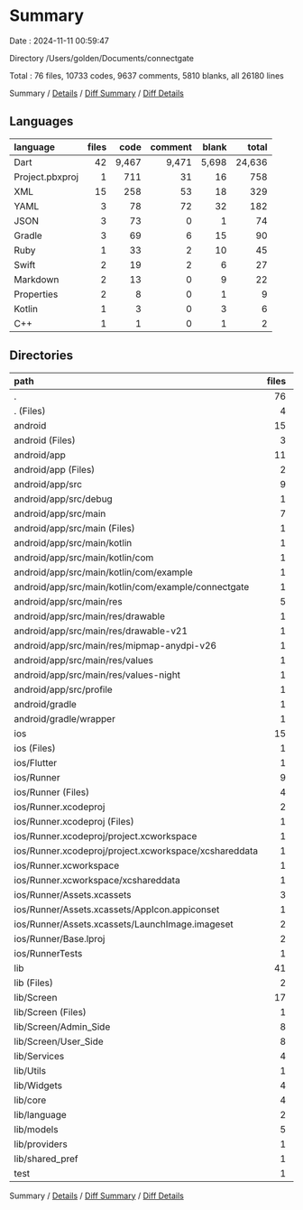 # Summary

Date : 2024-11-11 00:59:47

Directory /Users/golden/Documents/connectgate

Total : 76 files,  10733 codes, 9637 comments, 5810 blanks, all 26180 lines

Summary / [Details](details.md) / [Diff Summary](diff.md) / [Diff Details](diff-details.md)

## Languages
| language | files | code | comment | blank | total |
| :--- | ---: | ---: | ---: | ---: | ---: |
| Dart | 42 | 9,467 | 9,471 | 5,698 | 24,636 |
| Project.pbxproj | 1 | 711 | 31 | 16 | 758 |
| XML | 15 | 258 | 53 | 18 | 329 |
| YAML | 3 | 78 | 72 | 32 | 182 |
| JSON | 3 | 73 | 0 | 1 | 74 |
| Gradle | 3 | 69 | 6 | 15 | 90 |
| Ruby | 1 | 33 | 2 | 10 | 45 |
| Swift | 2 | 19 | 2 | 6 | 27 |
| Markdown | 2 | 13 | 0 | 9 | 22 |
| Properties | 2 | 8 | 0 | 1 | 9 |
| Kotlin | 1 | 3 | 0 | 3 | 6 |
| C++ | 1 | 1 | 0 | 1 | 2 |

## Directories
| path | files | code | comment | blank | total |
| :--- | ---: | ---: | ---: | ---: | ---: |
| . | 76 | 10,733 | 9,637 | 5,810 | 26,180 |
| . (Files) | 4 | 88 | 72 | 39 | 199 |
| android | 15 | 201 | 57 | 30 | 288 |
| android (Files) | 3 | 40 | 0 | 9 | 49 |
| android/app | 11 | 156 | 57 | 21 | 234 |
| android/app (Files) | 2 | 81 | 6 | 7 | 94 |
| android/app/src | 9 | 75 | 51 | 14 | 140 |
| android/app/src/debug | 1 | 3 | 4 | 1 | 8 |
| android/app/src/main | 7 | 69 | 43 | 12 | 124 |
| android/app/src/main (Files) | 1 | 37 | 11 | 2 | 50 |
| android/app/src/main/kotlin | 1 | 3 | 0 | 3 | 6 |
| android/app/src/main/kotlin/com | 1 | 3 | 0 | 3 | 6 |
| android/app/src/main/kotlin/com/example | 1 | 3 | 0 | 3 | 6 |
| android/app/src/main/kotlin/com/example/connectgate | 1 | 3 | 0 | 3 | 6 |
| android/app/src/main/res | 5 | 29 | 32 | 7 | 68 |
| android/app/src/main/res/drawable | 1 | 4 | 7 | 2 | 13 |
| android/app/src/main/res/drawable-v21 | 1 | 4 | 7 | 2 | 13 |
| android/app/src/main/res/mipmap-anydpi-v26 | 1 | 3 | 0 | 1 | 4 |
| android/app/src/main/res/values | 1 | 9 | 9 | 1 | 19 |
| android/app/src/main/res/values-night | 1 | 9 | 9 | 1 | 19 |
| android/app/src/profile | 1 | 3 | 4 | 1 | 8 |
| android/gradle | 1 | 5 | 0 | 0 | 5 |
| android/gradle/wrapper | 1 | 5 | 0 | 0 | 5 |
| ios | 15 | 977 | 37 | 43 | 1,057 |
| ios (Files) | 1 | 33 | 2 | 10 | 45 |
| ios/Flutter | 1 | 26 | 0 | 1 | 27 |
| ios/Runner | 9 | 184 | 2 | 10 | 196 |
| ios/Runner (Files) | 4 | 96 | 0 | 5 | 101 |
| ios/Runner.xcodeproj | 2 | 719 | 31 | 17 | 767 |
| ios/Runner.xcodeproj (Files) | 1 | 711 | 31 | 16 | 758 |
| ios/Runner.xcodeproj/project.xcworkspace | 1 | 8 | 0 | 1 | 9 |
| ios/Runner.xcodeproj/project.xcworkspace/xcshareddata | 1 | 8 | 0 | 1 | 9 |
| ios/Runner.xcworkspace | 1 | 8 | 0 | 1 | 9 |
| ios/Runner.xcworkspace/xcshareddata | 1 | 8 | 0 | 1 | 9 |
| ios/Runner/Assets.xcassets | 3 | 27 | 0 | 3 | 30 |
| ios/Runner/Assets.xcassets/AppIcon.appiconset | 1 | 1 | 0 | 0 | 1 |
| ios/Runner/Assets.xcassets/LaunchImage.imageset | 2 | 26 | 0 | 3 | 29 |
| ios/Runner/Base.lproj | 2 | 61 | 2 | 2 | 65 |
| ios/RunnerTests | 1 | 7 | 2 | 4 | 13 |
| lib | 41 | 9,453 | 9,461 | 5,692 | 24,606 |
| lib (Files) | 2 | 96 | 15 | 12 | 123 |
| lib/Screen | 17 | 7,136 | 7,362 | 4,178 | 18,676 |
| lib/Screen (Files) | 1 | 94 | 37 | 11 | 142 |
| lib/Screen/Admin_Side | 8 | 3,994 | 4,432 | 2,066 | 10,492 |
| lib/Screen/User_Side | 8 | 3,048 | 2,893 | 2,101 | 8,042 |
| lib/Services | 4 | 735 | 445 | 159 | 1,339 |
| lib/Utils | 1 | 0 | 23 | 11 | 34 |
| lib/Widgets | 4 | 601 | 1,412 | 1,192 | 3,205 |
| lib/core | 4 | 234 | 107 | 54 | 395 |
| lib/language | 2 | 474 | 12 | 18 | 504 |
| lib/models | 5 | 113 | 48 | 38 | 199 |
| lib/providers | 1 | 32 | 35 | 19 | 86 |
| lib/shared_pref | 1 | 32 | 2 | 11 | 45 |
| test | 1 | 14 | 10 | 6 | 30 |

Summary / [Details](details.md) / [Diff Summary](diff.md) / [Diff Details](diff-details.md)